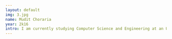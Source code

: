 ```yaml
---
layout: default
img: 3.jpg
name: Mudit Choraria
year: 2k16
intro: I am currently studying Computer Science and Engineering at an Undergraduate level at Birla Institute of Tecnology,Ranchi.I'm a passionate tech lover. My interests include blogging, machine learning and designing.
---
```

